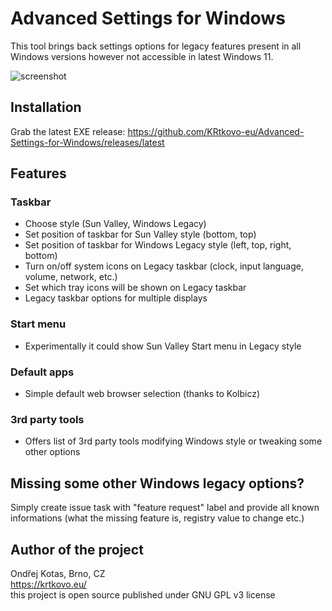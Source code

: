 # Advanced Settings for Windows
This tool brings back settings options for legacy features present in all Windows versions however not accessible in latest Windows 11.

![screenshot](https://user-images.githubusercontent.com/6234196/136680108-2cd5e5e1-448e-479b-b861-f6e7d1c54f96.png)

## Installation
Grab the latest EXE release: https://github.com/KRtkovo-eu/Advanced-Settings-for-Windows/releases/latest

## Features
### Taskbar
- Choose style (Sun Valley, Windows Legacy)
- Set position of taskbar for Sun Valley style (bottom, top)
- Set position of taskbar for Windows Legacy style (left, top, right, bottom)
- Turn on/off system icons on Legacy taskbar (clock, input language, volume, network, etc.)
- Set which tray icons will be shown on Legacy taskbar
- Legacy taskbar options for multiple displays

### Start menu
- Experimentally it could show Sun Valley Start menu in Legacy style

### Default apps
- Simple default web browser selection (thanks to Kolbicz)

### 3rd party tools
- Offers list of 3rd party tools modifying Windows style or tweaking some other options

## Missing some other Windows legacy options?
Simply create issue task with "feature request" label and provide all known informations (what the missing feature is, registry value to change etc.)


## Author of the project
Ondřej Kotas, Brno, CZ    
https://krtkovo.eu/    
this project is open source published under GNU GPL v3 license
